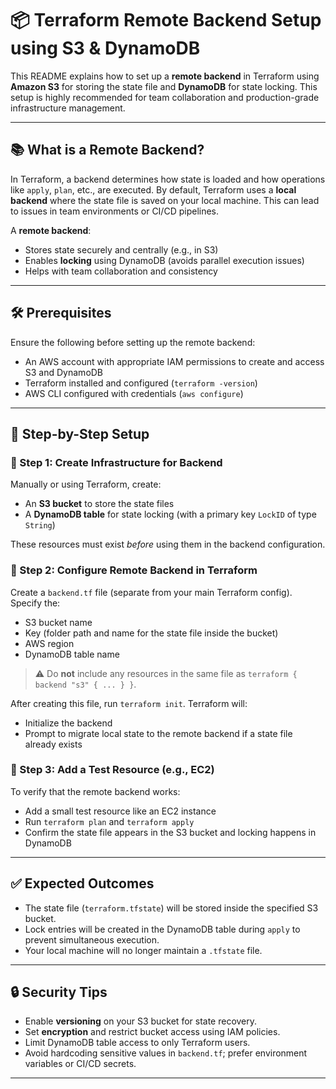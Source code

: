 # 📦 Terraform Remote Backend Setup using S3 & DynamoDB

This README explains how to set up a **remote backend** in Terraform using **Amazon S3** for storing the state file and **DynamoDB** for state locking. This setup is highly recommended for team collaboration and production-grade infrastructure management.

---

## 📚 What is a Remote Backend?

In Terraform, a backend determines how state is loaded and how operations like `apply`, `plan`, etc., are executed. By default, Terraform uses a **local backend** where the state file is saved on your local machine. This can lead to issues in team environments or CI/CD pipelines.

A **remote backend**:
- Stores state securely and centrally (e.g., in S3)
- Enables **locking** using DynamoDB (avoids parallel execution issues)
- Helps with team collaboration and consistency

---

## 🛠️ Prerequisites

Ensure the following before setting up the remote backend:
- An AWS account with appropriate IAM permissions to create and access S3 and DynamoDB
- Terraform installed and configured (`terraform -version`)
- AWS CLI configured with credentials (`aws configure`)

---

## 🚀 Step-by-Step Setup

### 🔹 Step 1: Create Infrastructure for Backend

Manually or using Terraform, create:
- An **S3 bucket** to store the state files
- A **DynamoDB table** for state locking (with a primary key `LockID` of type `String`)

These resources must exist *before* using them in the backend configuration.

### 🔹 Step 2: Configure Remote Backend in Terraform

Create a `backend.tf` file (separate from your main Terraform config).  
Specify the:
- S3 bucket name
- Key (folder path and name for the state file inside the bucket)
- AWS region
- DynamoDB table name

> ⚠️ Do **not** include any resources in the same file as `terraform { backend "s3" { ... } }`.

After creating this file, run `terraform init`. Terraform will:
- Initialize the backend
- Prompt to migrate local state to the remote backend if a state file already exists

### 🔹 Step 3: Add a Test Resource (e.g., EC2)

To verify that the remote backend works:
- Add a small test resource like an EC2 instance
- Run `terraform plan` and `terraform apply`
- Confirm the state file appears in the S3 bucket and locking happens in DynamoDB

---

## ✅ Expected Outcomes

- The state file (`terraform.tfstate`) will be stored inside the specified S3 bucket.
- Lock entries will be created in the DynamoDB table during `apply` to prevent simultaneous execution.
- Your local machine will no longer maintain a `.tfstate` file.

---

## 🔒 Security Tips

- Enable **versioning** on your S3 bucket for state recovery.
- Set **encryption** and restrict bucket access using IAM policies.
- Limit DynamoDB table access to only Terraform users.
- Avoid hardcoding sensitive values in `backend.tf`; prefer environment variables or CI/CD secrets.

---
